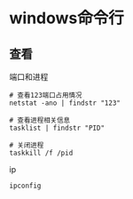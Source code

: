 # windows命令行

## 查看

端口和进程

```shell
# 查看123端口占用情况
netstat -ano | findstr "123"

# 查看进程相关信息
tasklist | findstr "PID"

# 关闭进程
taskkill /f /pid
```

ip

```
ipconfig
```

